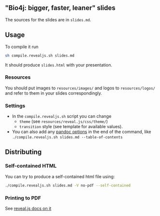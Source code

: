 ## "Bio4j: bigger, faster, leaner" slides

The sources for the slides are in `slides.md`.

## Usage

To compile it run

```bash
sh compile.revealjs.sh slides.md
```

It should produce `slides.html` with your presentation.

### Resources

You should put images to `resources/images/` and logos to `resources/logos/` and refer to them in your slides correspondingly.

### Settings

- In the `compile.revealjs.sh` script you can change 
  + `theme` (see `resources/reveal.js/css/theme/`) 
  + `transition` style (see template for available values).
- You can also add any [pandoc options](http://johnmacfarlane.net/pandoc/README.html#options) in the end of the command, like   
  `./compile.revealjs.sh slides.md --table-of-contents`

## Distributing

### Self-contained HTML

You can try to produce a self-contained html file using:

```bash
./compile.revealjs.sh slides.md -V no-pdf --self-contained
```

### Printing to PDF

See [reveal.js docs on it](https://github.com/hakimel/reveal.js#pdf-export)
